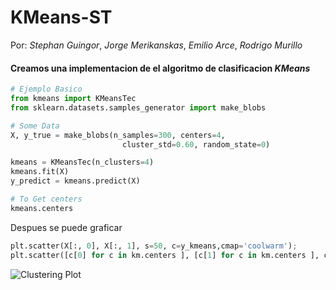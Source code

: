 # KMeans-ST

Por: *Stephan Guingor*, *Jorge Merikanskas*, *Emilio Arce*, *Rodrigo Murillo*



#### Creamos una implementacion de el algoritmo de clasificacion *KMeans*

```python
# Ejemplo Basico
from kmeans import KMeansTec
from sklearn.datasets.samples_generator import make_blobs

# Some Data
X, y_true = make_blobs(n_samples=300, centers=4,
                         cluster_std=0.60, random_state=0)

kmeans = KMeansTec(n_clusters=4)
kmeans.fit(X)
y_predict = kmeans.predict(X)

# To Get centers
kmeans.centers

```

Despues se puede graficar

```python
plt.scatter(X[:, 0], X[:, 1], s=50, c=y_kmeans,cmap='coolwarm');
plt.scatter([c[0] for c in km.centers ], [c[1] for c in km.centers ], c='black', s=200, alpha=0.5);
```

![Clustering Plot]()
